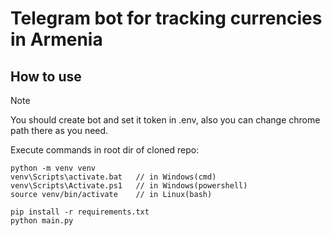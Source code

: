 # Telegram bot for tracking currencies in Armenia

## How to use
> [!NOTE]
> You should create bot and set it token in .env, also you can change chrome path there as you need.

Execute commands in root dir of cloned repo:

```
python -m venv venv
venv\Scripts\activate.bat   // in Windows(cmd)
venv\Scripts\Activate.ps1   // in Windows(powershell)
source venv/bin/activate    // in Linux(bash)

pip install -r requirements.txt
python main.py
```
